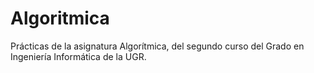 # Algoritmica
Prácticas de la asignatura Algorítmica, del segundo curso del Grado en Ingeniería Informática de la UGR.
